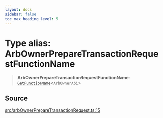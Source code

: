 ```yaml
---
layout: docs
sidebar: false
toc_max_heading_level: 5
---
```


# Type alias: ArbOwnerPrepareTransactionRequestFunctionName

> **ArbOwnerPrepareTransactionRequestFunctionName**: [`GetFunctionName`](../../types/utils/type-aliases/GetFunctionName.md)\<`ArbOwnerAbi`\>

## Source

[src/arbOwnerPrepareTransactionRequest.ts:15](https://github.com/anegg0/arbitrum-orbit-sdk/blob/b24cbe9cd68eb30d18566196d2c909bd4086db10/src/arbOwnerPrepareTransactionRequest.ts#L15)
